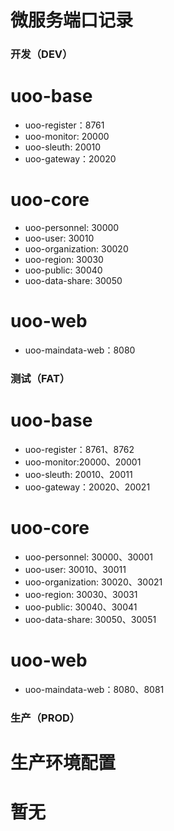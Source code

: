 # 微服务端口记录

### 开发（DEV）

# uoo-base
* uoo-register：8761
* uoo-monitor: 20000
* uoo-sleuth: 20010
* uoo-gateway：20020
# uoo-core
* uoo-personnel: 30000
* uoo-user: 30010
* uoo-organization: 30020
* uoo-region: 30030
* uoo-public: 30040
* uoo-data-share: 30050
# uoo-web
* uoo-maindata-web：8080

### 测试（FAT）
# uoo-base
* uoo-register：8761、8762
* uoo-monitor:20000、20001
* uoo-sleuth: 20010、20011
* uoo-gateway：20020、20021
# uoo-core
* uoo-personnel: 30000、30001
* uoo-user: 30010、30011
* uoo-organization: 30020、30021
* uoo-region: 30030、30031
* uoo-public: 30040、30041
* uoo-data-share: 30050、30051
# uoo-web
* uoo-maindata-web：8080、8081

### 生产（PROD）

# 生产环境配置
# 暂无
